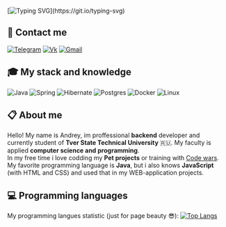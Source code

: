 [![Typing SVG](https://readme-typing-svg.demolab.com?font=Fira+Code&size=32&duration=3000&pause=1000&color=F70CE2&width=435&lines=Hi%2C+im+Andrey!)](https://git.io/typing-svg)
## :calling: Contact me
[![Telegram](https://img.shields.io/badge/Telegram-2CA5E0?style=for-the-badge&logo=telegram&logoColor=white)](https://t.me/jankbyte)
[![Vk](https://img.shields.io/badge/вконтакте-%232E87FB.svg?&style=for-the-badge&logo=vk&logoColor=white)](http://vk.com/jankbyte)
[![Gmail](https://img.shields.io/badge/%20bytec0d3@gmail.com-0078D4?style=for-the-badge&logo=Gmail&logoColor=red&labelColor=black&color=black)](mailto:6ytec0d3@gmail.com)
## :mortar_board: My stack and knowledge
![Java](https://img.shields.io/badge/java-%23ED8B00.svg?style=for-the-badge&logo=java&logoColor=white)
![Spring](https://img.shields.io/badge/spring-%236DB33F.svg?style=for-the-badge&logo=spring&logoColor=white)
![Hibernate](https://img.shields.io/badge/Hibernate-59666C?style=for-the-badge&logo=Hibernate&logoColor=white)
![Postgres](https://img.shields.io/badge/postgres-%23316192.svg?style=for-the-badge&logo=postgresql&logoColor=white)
![Docker](https://img.shields.io/badge/Docker-2CA5E0?style=for-the-badge&logo=docker&logoColor=white)
![Linux](https://img.shields.io/badge/Linux-FCC624?style=for-the-badge&logo=linux&logoColor=black)
## :clipboard: About me
Hello! My name is Andrey, im proffessional <b>backend</b> developer and currently student of <b>Tver State Technical University</b> :ru:. My faculty is applied <b>computer science and programming</b>. \
In my free time i love codding my <b>Pet projects</b> or training with [Code wars](https://www.codewars.com/users/Jankbyte). My favorite programming language is <b>Java</b>, but i also knows <b>JavaScript</b> (with HTML and CSS) and used that in my WEB-application projects.
## :computer: Programming languages
My programming langues statistic (just for page beauty :sunglasses:):
[![Top Langs](https://github-readme-stats.vercel.app/api/top-langs/?username=jankbyte&layout=compact)](https://github.com/anuraghazra/github-readme-stats)

